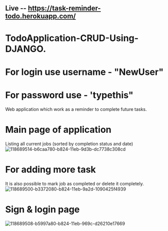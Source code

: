 ## Live -- https://task-reminder-todo.herokuapp.com/
# TodoApplication-CRUD-Using-DJANGO.

# For login use username - "NewUser"
# For password use - 'typethis"

Web application which work as a reminder to complete future tasks.
# Main page of application
Listing all current jobs (sorted by completion status and date)
![118689514-b6caa780-b824-11eb-9d3b-dc7738c308cd](https://user-images.githubusercontent.com/57286404/118691606-dfec3780-b826-11eb-8466-b2864326220c.png)


# For adding more task
It is also possible to mark job as completed or delete it completely.
![118689500-b3372080-b824-11eb-9a2d-1090425f4939](https://user-images.githubusercontent.com/57286404/118691652-e9759f80-b826-11eb-8439-a26c92e905c4.png)

# Sign & login page

![118689508-b5997a80-b824-11eb-969c-d26210e17669](https://user-images.githubusercontent.com/57286404/118691688-f1cdda80-b826-11eb-8c4d-7f35a09bf822.png)
